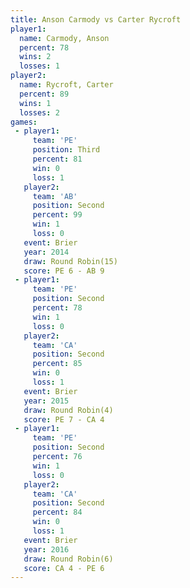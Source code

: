```yaml
---
title: Anson Carmody vs Carter Rycroft
player1:               
  name: Carmody, Anson 
  percent: 78          
  wins: 2              
  losses: 1            
player2:               
  name: Rycroft, Carter
  percent: 89          
  wins: 1              
  losses: 2            
games:
 - player1:         
     team: 'PE'     
     position: Third
     percent: 81    
     win: 0         
     loss: 1        
   player2:          
     team: 'AB'      
     position: Second
     percent: 99     
     win: 1          
     loss: 0         
   event: Brier         
   year: 2014           
   draw: Round Robin(15)
   score: PE 6 - AB 9   
 - player1:          
     team: 'PE'      
     position: Second
     percent: 78     
     win: 1          
     loss: 0         
   player2:          
     team: 'CA'      
     position: Second
     percent: 85     
     win: 0          
     loss: 1         
   event: Brier        
   year: 2015          
   draw: Round Robin(4)
   score: PE 7 - CA 4  
 - player1:          
     team: 'PE'      
     position: Second
     percent: 76     
     win: 1          
     loss: 0         
   player2:          
     team: 'CA'      
     position: Second
     percent: 84     
     win: 0          
     loss: 1         
   event: Brier        
   year: 2016          
   draw: Round Robin(6)
   score: CA 4 - PE 6  
---
```

